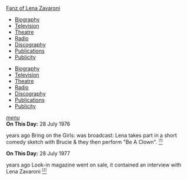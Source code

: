 <!DOCTYPE html>
<html>
<head>
<!-- Meta Tags properties-->
<meta property="og:title" content="On This Day - 28 July" />
<meta property="og:description" content="1976: Bring on the Girls: was broadcast:
Lena takes part in a short comedy sketch with Brucie & they then perform &quot;Be A Clown&quot;. 1977: Look-in magazine went on sale, it contained an interview with Lena Zavaroni." />
<meta property="og:image" content="https://c2.staticflickr.com/4/3870/14898526160_cfe8d6bfb7_d.jpg"/>

<!-- Meta Tags names-->
<meta name="title" content="On This Day - 28 July" />
<meta name="description" content="1976: Bring on the Girls: was broadcast:
Lena takes part in a short comedy sketch with Brucie & they then perform &quot;Be A Clown&quot;. 1977: Look-in magazine went on sale, it contained an interview with Lena Zavaroni." />
<meta name="image" content="https://c2.staticflickr.com/4/3870/14898526160_cfe8d6bfb7_d.jpg"/>
<meta name="viewport" content="width=device-width, initial-scale=1" />

<!-- Twitter Card Meta Tags-->
<meta name="twitter:card" content="summary" />

<meta http-equiv="Content-Type" content="text/html; charset=UTF-8"/>

<!-- CSS-->
<link rel="stylesheet" href="https://cdnjs.cloudflare.com/ajax/libs/font-awesome/4.7.0/css/font-awesome.min.css"/>
<link href="https://fonts.googleapis.com/icon?family=Material+Icons" rel="stylesheet"/>
<link href="/css/materialize.css" type="text/css" rel="stylesheet" media="screen,projection"/>
<link href="/css/style.css" type="text/css" rel="stylesheet" media="screen,projection"/>

<title>On This Day - 28 July (1976 and 1977)</title>
</head>

<body>
<nav>
<div class="nav-wrapper container" style="width:100%">
<a id="logo-container" href="/index.html" class="brand-logo truncate">Fanz of Lena Zavaroni</a>
<ul class="right hide-on-med-and-down">
<li><a href="/biography/biography.html"><i class="fa fa-female"></i> Biography</a></li>
<li><a href="/television/television.html"><i class="fa fa-television"></i> Television</a></li>
<li><a href="/theatre/theatre.html"><i class="fa fa-institution"></i> Theatre</a></li>
<li><a href="/radio/radio.html"><i class="fa fa-microphone"></i> Radio</a></li>
<li><a href="/discography/discography.html"><i class="fa fa-music"></i> Discography</a></li>
<li><a href="/publications/publications.html"><i class="fa fa-newspaper-o"></i> Publications</a></li>
<li><a href="/publicity/publicity.html"><i class="fa fa-photo"></i> Publicity</a></li>

</ul>

<ul id="nav-mobile" class="side-nav">
<li><a href="/biography/biography.html"><i class="fa fa-female"></i> Biography</a></li>
<li><a href="/television/television.html"><i class="fa fa-television"></i> Television</a></li>
<li><a href="/theatre/theatre.html"><i class="fa fa-institution"></i> Theatre</a></li>
<li><a href="/radio/radio.html"><i class="fa fa-microphone"></i> Radio</a></li>
<li><a href="/discography/discography.html"><i class="fa fa-music"></i> Discography</a></li>
<li><a href="/publications/publications.html"><i class="fa fa-newspaper-o"></i> Publications</a></li>
<li><a href="/publicity/publicity.html"><i class="fa fa-photo"></i> Publicity</a></li>

</ul>
<a href="#" data-activates="nav-mobile" class="button-collapse"><i class="material-icons">menu</i></a>
</div>
</nav>

<main class="Main-Default">
<article>
<div class="row">
<div class="col s12">
<div class="card hoverable  Card-Default">
<div class="card-content">
<span class="card-title"><strong>On This Day:</strong> 28 July 1976</span>
<p class="flow-text"><span id="age1"></span> years ago Bring on the Girls: was broadcast:
Lena takes part in a short comedy sketch with Brucie & they then perform &quot;Be A Clown&quot;. <a href="/television/bring-on-the-girls.html"> <sup><small>[1]</small></sup></a></p>
</div></div></div></div>

<div class="row">
<div class="col s12">
<div class="card hoverable  Card-Default">
<div class="card-content">
<span class="card-title"><strong>On This Day:</strong> 28 July 1977</span>
<p class="flow-text"><span id="age2"></span> years ago Look-in magazine went on sale, it contained an interview with Lena Zavaroni <a href="/publications/look-in.html"> <sup><small>[2]</small></sup></a></p>
</div></div></div></div>
</article>
</main>
<!-- Script for calculating number of years ago -->
<script>
var dob = '19760728';
var year = Number(dob.substr(0, 4));
var month = Number(dob.substr(4, 2)) - 1;
var day = Number(dob.substr(6, 2));
var today = new Date();
var age1 = today.getFullYear() - year;
if (today.getMonth() < month || (today.getMonth() == month && today.getDate() < day)) {
age1--;
}
document.getElementById("age1").innerHTML=age1;

var dob = '19770728';
var year = Number(dob.substr(0, 4));
var month = Number(dob.substr(4, 2)) - 1;
var day = Number(dob.substr(6, 2));
var today = new Date();
var age2 = today.getFullYear() - year;
if (today.getMonth() < month || (today.getMonth() == month && today.getDate() < day)) {
age2--;
}
document.getElementById("age2").innerHTML=age2;
</script>
<!-- Scripts -->
<script src="https://code.jquery.com/jquery-2.1.1.min.js"></script>
<script src="/materialize/js/materialize.min.js"></script>
<script src="/materialize/js/init.js"></script>
</body>
</html>
